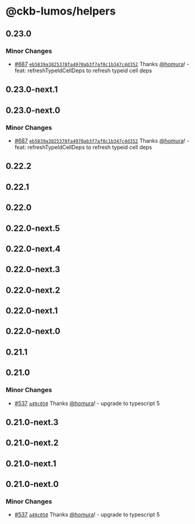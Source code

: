 # @ckb-lumos/helpers

## 0.23.0

### Minor Changes

- [#687](https://github.com/ckb-js/lumos/pull/687) [`eb5839a3825378fa4970ab3f7af0c1b347c4d352`](https://github.com/ckb-js/lumos/commit/eb5839a3825378fa4970ab3f7af0c1b347c4d352) Thanks [@homura](https://github.com/homura)! - feat: refreshTypeIdCellDeps to refresh typeid cell deps

## 0.23.0-next.1

## 0.23.0-next.0

### Minor Changes

- [#687](https://github.com/ckb-js/lumos/pull/687) [`eb5839a3825378fa4970ab3f7af0c1b347c4d352`](https://github.com/ckb-js/lumos/commit/eb5839a3825378fa4970ab3f7af0c1b347c4d352) Thanks [@homura](https://github.com/homura)! - feat: refreshTypeIdCellDeps to refresh typeid cell deps

## 0.22.2

## 0.22.1

## 0.22.0

## 0.22.0-next.5

## 0.22.0-next.4

## 0.22.0-next.3

## 0.22.0-next.2

## 0.22.0-next.1

## 0.22.0-next.0

## 0.21.1

## 0.21.0

### Minor Changes

- [#537](https://github.com/ckb-js/lumos/pull/537) [`a49c050`](https://github.com/ckb-js/lumos/commit/a49c050806de8b4c8d5e490fd36022c31382c98c) Thanks [@homura](https://github.com/homura)! - upgrade to typescript 5

## 0.21.0-next.3

## 0.21.0-next.2

## 0.21.0-next.1

## 0.21.0-next.0

### Minor Changes

- [#537](https://github.com/ckb-js/lumos/pull/537) [`a49c050`](https://github.com/ckb-js/lumos/commit/a49c050806de8b4c8d5e490fd36022c31382c98c) Thanks [@homura](https://github.com/homura)! - upgrade to typescript 5
